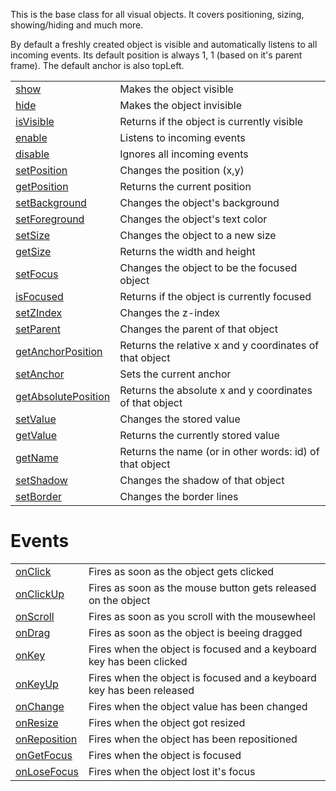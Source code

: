 This is the base class for all visual objects. It covers positioning, sizing, showing/hiding and much more.

By default a freshly created object is visible and automatically listens to all incoming events. 
Its default position is always 1, 1 (based on it's parent frame). The default anchor is also topLeft.

|   |   |
|---|---|
|[show](objects/Object/show.md)|Makes the object visible
|[hide](objects/Object/hide.md)|Makes the object invisible
|[isVisible](objects/Object/isVisible.md)|Returns if the object is currently visible
|[enable](objects/Object/enable.md)|Listens to incoming events
|[disable](objects/Object/disable.md)|Ignores all incoming events
|[setPosition](objects/Object/setPosition.md)|Changes the position (x,y)
|[getPosition](objects/Object/getPosition.md)|Returns the current position
|[setBackground](objects/Object/setBackground.md)|Changes the object's background
|[setForeground](objects/Object/setForeground.md)|Changes the object's text color
|[setSize](objects/Object/setSize.md)|Changes the object to a new size
|[getSize](objects/Object/getSize.md)|Returns the width and height
|[setFocus](objects/Object/setFocus.md)|Changes the object to be the focused object
|[isFocused](objects/Object/isFocused.md)|Returns if the object is currently focused
|[setZIndex](objects/Object/setZIndex.md)|Changes the z-index
|[setParent](objects/Object/setParent.md)|Changes the parent of that object
|[getAnchorPosition](objects/Object/getAnchorPosition.md)|Returns the relative x and y coordinates of that object
|[setAnchor](objects/Object/setAnchor.md)|Sets the current anchor
|[getAbsolutePosition](objects/Object/getAbsolutePosition.md)|Returns the absolute x and y coordinates of that object
|[setValue](objects/Object/setValue.md)|Changes the stored value
|[getValue](objects/Object/getValue.md)|Returns the currently stored value
|[getName](objects/Object/getName.md)|Returns the name (or in other words: id) of that object
|[setShadow](objects/Object/setShadow.md)|Changes the shadow of that object
|[setBorder](objects/Object/setBorder.md)|Changes the border lines

# Events

|   |   |
|---|---|
|[onClick](objects/Object/onClick.md)|Fires as soon as the object gets clicked
|[onClickUp](objects/Object/onClickUp.md)|Fires as soon as the mouse button gets released on the object
|[onScroll](objects/Object/onScroll.md)|Fires as soon as you scroll with the mousewheel 
|[onDrag](objects/Object/onDrag.md)|Fires as soon as the object is beeing dragged
|[onKey](objects/Object/onKey.md)|Fires when the object is focused and a keyboard key has been clicked
|[onKeyUp](objects/Object/onKeyUp.md)|Fires when the object is focused and a keyboard key has been released
|[onChange](objects/Object/onChange.md)|Fires when the object value has been changed
|[onResize](objects/Object/onResize.md)|Fires when the object got resized
|[onReposition](objects/Object/onReposition.md)|Fires when the object has been repositioned
|[onGetFocus](objects/Object/onGetFocus.md)|Fires when the object is focused
|[onLoseFocus](objects/Object/onLoseFocus.md)|Fires when the object lost it's focus